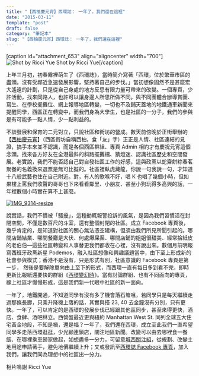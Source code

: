 ```yaml
---
title: "【西柚慶元宵】西環誌： 一年了，我們還在這裡"
date: "2015-03-11"
template: "post"
draft: false
category: "筆記本"
slug: "【西柚慶元宵】西環誌： 一年了，我們還在這裡"
---
```


\[caption id="attachment_653" align="aligncenter" width="700"\]![Shot by Ricci Yue](https://samuelisme.files.wordpress.com/2015/06/img_9357-resize.jpg?w=700) Shot by Ricci Yue\[/caption\]

上年三月初，初春霧裡萌生了《西環誌》，當時簡介寫著「西環，位於繁華市區的盡頭。沒有受鄰近急速發展影響，堅持著自己的步伐。」當初想像固然不是甚麼宏大遙遠的計劃，只是從自己身處的地方反思有限力量可帶來的改變。一個專頁，少許活動，找來同路人，也許可以讓身邊人所思所做不同。與不同團體合辦導賞團、寫生、在學校擺攤位、網上報導地區轉變，一切也不及鋪天蓋地的地鐵通車新聞來提醒同學，西區正在轉變中，而我們身為大學生，也是社區的一分子，我們的參與是有可能多一點人情，少一點利益的。

不談發展和保育的二元對立，只說社區和街坊的營成。數天前傍晚於正街舉辦的【[西柚慶元宵](https://www.facebook.com/saiwanrecord/posts/764492010306851)】（西區街坊自稱西柚，食「友」字）正正是人情、社區連結的見證，搞手本來並不認識，而是各個西區群組、專頁 Admin 相約才有慶祝元宵這個念頭。找來各方好友在全港最斜的斜路擺攤檔、猜燈迷、認識社區歷史和空間發展。老實說，我們不能否認自己對自發社區工作的好感，這與政黨以蛇齋餅粽春茗聚餐的名義換來選票是無可比擬的。社區裡臥虎藏龍，你說一句我說一句，才知道十八般武藝也住在自己附近。對，有人的歌喉不好，唱 K 也唱了幾個小時，但如果樓上罵我們收聲的哥哥也下來看看鄰里、小朋友、甚至小狗玩得多高興的話，一年裡數個小時實在算不上甚麼。

[![IMG_9314-resize](https://samuelisme.files.wordpress.com/2015/06/img_9314-resize.jpg?w=700)](https://samuelisme.files.wordpress.com/2015/06/img_9314-resize.jpg)

說實話，我們不慣被「騷擾」，這種動輒報警投訴的風氣，是因為我們習慣活在封閉空間，不僅是數百尺的斗室，還有整個封閉的社區。成立 Facebook 專頁後，幾乎肯定的，是知道對社區的關心無法憑空建構，但須由我們所見所聞引起的。哪間店鋪結業、哪間餐廳是大伏、何處爆屎渠、哪間店鋪的姐姐很甜美、經常拾紙皮的老伯伯—這些社區轉變和人事替更我們都收在心裡，沒有說出來。數個月前明報寫西班牙政黨新星 Podemos，融入社區想像和興趣議題當中，由下至上形成新的社會參與模式；香港不是沒有，只是形式有別，社區意識的 Facebook 專頁是第一步， 然後是要解除單向由上至下的形式，而西環一直有每日多到看不完，即時更新比報紙還要快的群組《[西環變幻時](https://www.facebook.com/groups/westerndistrict/?ref=bookmarks)》。當有討論群組、也有不同面向的專頁，線上社區才慢慢形成，這是我們新一代眼中社區的新一面向。

一年了，地鐵開通，不知道同學有沒有多了機會落石塘咀，若同學只是每天繼續走過那條長廊，只乘升降機上落的話，其實與搭 23, 40 去金鐘沒有分別，只有更快。一年了，可以肯定的是西環的發展步伐已經跟其他區同步，甚至來得更快，酒店、食肆、酒吧林立。西營盤最近更與紐約 Manhattan West St. 同列全球五大住宅黃金地段，不知是禍，還是福？一年了，我們還在西環，成立至此我們一直希望同學多走落西環逛逛，少光顧連鎖店，關注地區新聞。改變可以由去哪裡食一餐飯、在哪裡乘車歸家做起，如想盡多一分力，可留意[城西關注組](https://www.facebook.com/saiwanconcern?ref=br_tf)，從規劃、改變土地用途申請著手，避免地價繼續上升；又或發訊至[西環誌 Facebook 專頁](https://www.facebook.com/saiwanrecord)，加入我們，讓我們同為理想中的社區出一分力。

相片鳴謝 Ricci Yue
